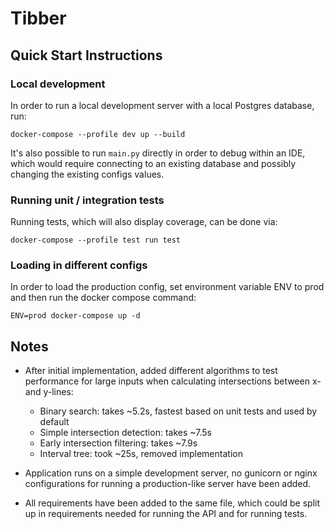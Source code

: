 # Tibber

## Quick Start Instructions

### Local development
In order to run a local development server with a local Postgres database, run:
```
docker-compose --profile dev up --build
```

It's also possible to run `main.py` directly in order to debug within an IDE,
which would require connecting to an existing database and possibly changing the
existing configs values. 

### Running unit / integration tests
Running tests, which will also display coverage, can be done via:
```
docker-compose --profile test run test
```

### Loading in different configs
In order to load the production config, set environment variable ENV to prod and
then run the docker compose command:
```
ENV=prod docker-compose up -d
```

## Notes
- After initial implementation, added different algorithms to test performance for
large inputs when calculating intersections between x- and y-lines:
  - Binary search: takes ~5.2s, fastest based on unit tests and used by default
  - Simple intersection detection: takes ~7.5s
  - Early intersection filtering: takes ~7.9s
  - Interval tree: took ~25s, removed implementation
- Application runs on a simple development server, no gunicorn or nginx configurations
for running a production-like server have been added.

- All requirements have been added to the same file, which could be split up in requirements
needed for running the API and for running tests.
